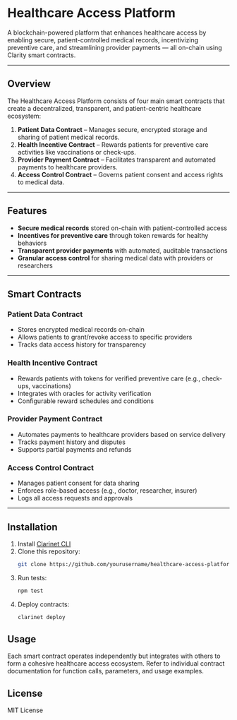 # Healthcare Access Platform

A blockchain-powered platform that enhances healthcare access by enabling secure, patient-controlled medical records, incentivizing preventive care, and streamlining provider payments — all on-chain using Clarity smart contracts.

---

## Overview

The Healthcare Access Platform consists of four main smart contracts that create a decentralized, transparent, and patient-centric healthcare ecosystem:

1. **Patient Data Contract** – Manages secure, encrypted storage and sharing of patient medical records.
2. **Health Incentive Contract** – Rewards patients for preventive care activities like vaccinations or check-ups.
3. **Provider Payment Contract** – Facilitates transparent and automated payments to healthcare providers.
4. **Access Control Contract** – Governs patient consent and access rights to medical data.

---

## Features

- **Secure medical records** stored on-chain with patient-controlled access
- **Incentives for preventive care** through token rewards for healthy behaviors
- **Transparent provider payments** with automated, auditable transactions
- **Granular access control** for sharing medical data with providers or researchers

---

## Smart Contracts

### Patient Data Contract

- Stores encrypted medical records on-chain
- Allows patients to grant/revoke access to specific providers
- Tracks data access history for transparency

### Health Incentive Contract

- Rewards patients with tokens for verified preventive care (e.g., check-ups, vaccinations)
- Integrates with oracles for activity verification
- Configurable reward schedules and conditions

### Provider Payment Contract

- Automates payments to healthcare providers based on service delivery
- Tracks payment history and disputes
- Supports partial payments and refunds

### Access Control Contract

- Manages patient consent for data sharing
- Enforces role-based access (e.g., doctor, researcher, insurer)
- Logs all access requests and approvals

---

## Installation

1. Install [Clarinet CLI](https://docs.hiro.so/clarinet/getting-started)
2. Clone this repository:
   ```bash
   git clone https://github.com/yourusername/healthcare-access-platform.git
   ```
3. Run tests:
   ```bash
   npm test
   ```
4. Deploy contracts:
   ```bash
   clarinet deploy
   ```

## Usage

Each smart contract operates independently but integrates with others to form a cohesive healthcare access ecosystem. Refer to individual contract documentation for function calls, parameters, and usage examples.

## License

MIT License
